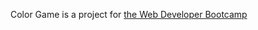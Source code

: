 Color Game is a project for [the Web Developer Bootcamp](https://www.udemy.com/the-web-developer-bootcamp)